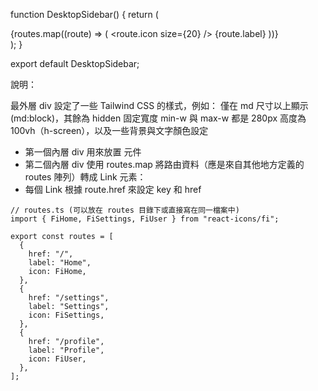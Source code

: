 function DesktopSidebar() {
  return (
    <div className="hidden relative md:block min-w-[280px] max-w-[280px] h-screen overflow-hidden w-full bg-primary/5 dark:bg-secondary/30 dark:text-foreground text-muted-foreground border-r-2 border-separate ">
      <div className="flex items-center justify-center gap-2 border-b-[1px] border-separate p-4">
        <Logo />
      </div>
      <div className="flex flex-col p-2">
        {routes.map((route) => (
          <Link key={route.href} href={route.href}>
            <route.icon size={20} />
            {route.label}
          </Link>
        ))}
      </div>
    </div>
  );
}

export default DesktopSidebar;

說明：


最外層 div 設定了一些 Tailwind CSS 的樣式，例如：
僅在 md 尺寸以上顯示 (md:block)，其餘為 hidden
固定寬度 min-w 與 max-w 都是 280px
高度為 100vh（h-screen），以及一些背景與文字顏色設定

- 第一個內層 div 用來放置 <Logo /> 元件
- 第二個內層 div 使用 routes.map 將路由資料（應是來自其他地方定義的 routes 陣列）轉成 Link 元素：
- 每個 Link 根據 route.href 來設定 key 和 href

```
// routes.ts (可以放在 routes 目錄下或直接寫在同一檔案中)
import { FiHome, FiSettings, FiUser } from "react-icons/fi";

export const routes = [
  {
    href: "/",
    label: "Home",
    icon: FiHome,
  },
  {
    href: "/settings",
    label: "Settings",
    icon: FiSettings,
  },
  {
    href: "/profile",
    label: "Profile",
    icon: FiUser,
  },
];
```


